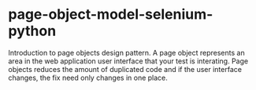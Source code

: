 # page-object-model-selenium-python
Introduction to page objects design pattern. A page object represents an area in the web application user interface that your test is interating. Page objects reduces the amount of duplicated code and if the user interface changes, the fix need only changes in one place.
